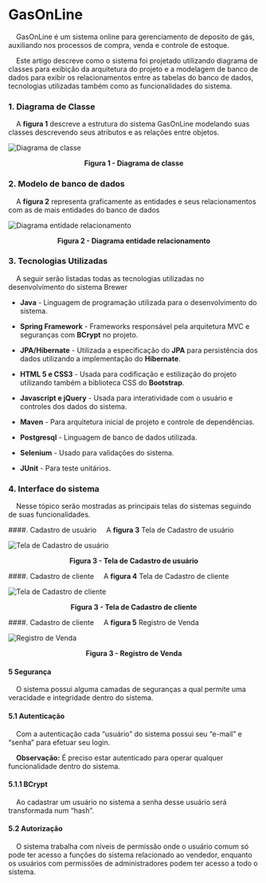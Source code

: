 # GasOnLine

&nbsp;&nbsp;&nbsp;&nbsp;GasOnLine é um sistema online para gerenciamento de deposito de gás, auxiliando nos processos de compra, venda e controle de estoque.


&nbsp;&nbsp;&nbsp;&nbsp;Este artigo descreve como o sistema foi projetado utilizando diagrama de classes para exibição da arquitetura do projeto e a modelagem de banco de dados para exibir os relacionamentos entre as tabelas do banco de dados, tecnologias utilizadas também como as funcionalidades do sistema.


### 1. Diagrama de Classe

&nbsp;&nbsp;&nbsp;&nbsp;A **figura 1** descreve a estrutura do sistema GasOnLine modelando suas classes descrevendo seus atributos e as relações entre objetos.

<img src="https://uploaddeimagens.com.br/imagens/FSUcTr0" alt="Diagrama de classe" title="Clique para ampliar">
  <p align="center"> 
    <b>Figura 1 - Diagrama de classe</b> 
  </p> 
</img>

### 2. Modelo de banco de dados
&nbsp;&nbsp;&nbsp;&nbsp;A **figura 2** representa graficamente as entidades e seus relacionamentos com as de mais entidades do banco de dados

<img src="https://uploaddeimagens.com.br/imagens/Y2BbUqs" alt="Diagrama entidade relacionamento" title="Clique para ampliar">
  <p align="center"> 
    <b>Figura 2 - Diagrama entidade relacionamento</b> 
  </p> 
</img>

### 3. Tecnologias Utilizadas
&nbsp;&nbsp;&nbsp;&nbsp;A seguir serão listadas todas as tecnologias utilizadas no desenvolvimento do sistema Brewer

 - **Java** - Linguagem de programação utilizada para o desenvolvimento do sistema.
 
 - **Spring Framework** - Frameworks responsável pela arquitetura MVC e seguranças com **BCrypt** no projeto. 

 - **JPA/Hibernate** - Utilizada a especificação do **JPA**  para persistência dos dados utilizando a implementação do **Hibernate**.
 
 - **HTML 5 e CSS3** - Usada para codificação e estilização do projeto utilizando também a biblioteca CSS do **Bootstrap**.
 
 - **Javascript e jQuery** - Usada para interatividade com o usuário e controles dos dados do sistema.

 - **Maven** - Para arquitetura inicial de projeto e controle de dependências.

 - **Postgresql** - Linguagem de banco de dados utilizada.

 - **Selenium** - Usado para validações do sistema.

 - **JUnit** - Para teste unitários.


### 4. Interface do sistema
&nbsp;&nbsp;&nbsp;&nbsp;Nesse tópico serão mostradas as principais telas do sistemas seguindo de suas funcionalidades.

####. Cadastro de usuário
&nbsp;&nbsp;&nbsp;&nbsp;A **figura 3** Tela de Cadastro de usuário

<img src="https://uploaddeimagens.com.br/imagens/S1clHck" alt="Tela de Cadastro de usuário" title="Clique para ampliar">
  <p align="center"> 
    <b>Figura 3 - Tela de Cadastro de usuário</b> 
  </p> 
</img>


####. Cadastro de cliente
&nbsp;&nbsp;&nbsp;&nbsp;A **figura 4** Tela de Cadastro de cliente

<img src="https://uploaddeimagens.com.br/imagens/wVsbv-M" alt="Tela de Cadastro de cliente" title="Clique para ampliar">
  <p align="center"> 
    <b>Figura 3 - Tela de Cadastro de cliente</b> 
  </p> 
</img>


####. Cadastro de cliente
&nbsp;&nbsp;&nbsp;&nbsp;A **figura 5** Registro de Venda

<img src="https://uploaddeimagens.com.br/imagens/jwJGt04" alt="Registro de Venda" title="Clique para ampliar">
  <p align="center"> 
    <b>Figura 3 - Registro de Venda</b> 
  </p> 
</img>
 
#### 5 Segurança
&nbsp;&nbsp;&nbsp;&nbsp;O sistema possui alguma camadas de seguranças a qual permite uma veracidade e integridade dentro do sistema.

#### 5.1 Autenticação
&nbsp;&nbsp;&nbsp;&nbsp;Com a autenticação cada “usuário” do sistema possui seu “e-mail” e “senha” para efetuar seu login. 

&nbsp;&nbsp;&nbsp;&nbsp;**Observação:** É preciso estar autenticado para operar qualquer funcionalidade dentro do sistema.

#### 5.1.1  BCrypt
&nbsp;&nbsp;&nbsp;&nbsp;Ao cadastrar um usuário no sistema a senha desse usuário será transformada num “hash”.

#### 5.2 Autorização
&nbsp;&nbsp;&nbsp;&nbsp;O sistema trabalha com níveis de permissão onde o usuário comum só pode ter acesso a funções do sistema relacionado ao vendedor, enquanto os usuários com permissões de administradores podem ter acesso a todo o sistema.
